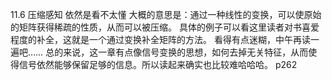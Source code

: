 11.6 压缩感知
依然是看不太懂
大概的意思是：通过一种线性的变换，可以使原始的矩阵获得稀疏的性质，从而可以被压缩。
具体的例子可以看这里读者对书喜爱程度的补全，这就是一个通过变换补全矩阵的方法。
看得有点迷糊，中午再读一遍吧……
总的来说，这一章有点像信号变换的思想，如何去掉无关特征，从而使得信号依然能够保留足够的信息。所以读起来确实也比较难哈哈哈。
p262
